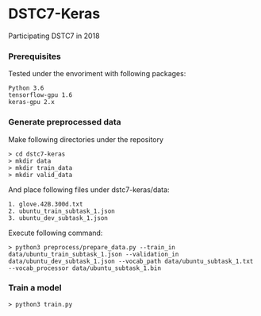 # DSTC7-Keras

Participating DSTC7 in 2018

### Prerequisites

Tested under the envoriment with following packages:

```
Python 3.6
tensorflow-gpu 1.6
keras-gpu 2.x
```

### Generate preprocessed data

Make following directories under the repository

```
> cd dstc7-keras
> mkdir data
> mkdir train_data
> mkdir valid_data
```

And place following files under dstc7-keras/data:

```
1. glove.42B.300d.txt
2. ubuntu_train_subtask_1.json
3. ubuntu_dev_subtask_1.json
```

Execute following command:

```
> python3 preprocess/prepare_data.py --train_in data/ubuntu_train_subtask_1.json --validation_in data/ubuntu_dev_subtask_1.json --vocab_path data/ubuntu_subtask_1.txt  --vocab_processor data/ubuntu_subtask_1.bin
```

### Train a model

```
> python3 train.py
```
